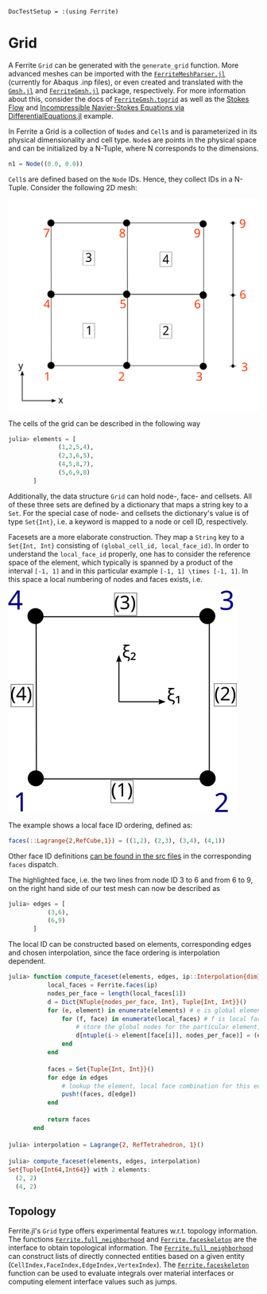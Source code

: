 ```@meta
DocTestSetup = :(using Ferrite)
```

# Grid
A Ferrite `Grid` can be generated with the `generate_grid` function. 
More advanced meshes can be imported with the 
[`FerriteMeshParser.jl`](https://github.com/Ferrite-FEM/FerriteMeshParser.jl) (currently for Abaqus .inp files),
or even created and translated with the [`Gmsh.jl`](https://github.com/JuliaFEM/Gmsh.jl) and [`FerriteGmsh.jl`](https://github.com/Ferrite-FEM/FerriteGmsh.jl) package, respectively.
For more information about this, consider the docs of [`FerriteGmsh.togrid`](@ref) as well as the [Stokes Flow](@ref) and [Incompressible Navier-Stokes Equations via DifferentialEquations.jl](@ref) example.

In Ferrite a Grid is a collection of `Node`s and `Cell`s and is parameterized in its physical dimensionality and cell type.
`Node`s are points in the physical space and can be initialized by a N-Tuple, where N corresponds to the dimensions.

```julia
n1 = Node((0.0, 0.0))
```

`Cell`s are defined based on the `Node` IDs. Hence, they collect IDs in a N-Tuple.
Consider the following 2D mesh:

![global mesh](./assets/global_mesh.svg)

The cells of the grid can be described in the following way

```julia
julia> elements = [
              (1,2,5,4),
              (2,3,6,5),
              (4,5,8,7),
              (5,6,9,8)
       ]
```

Additionally, the data structure `Grid` can hold node-, face- and cellsets. 
All of these three sets are defined by a dictionary that maps a string key to a `Set`. 
For the special case of node- and cellsets the dictionary's value is of type `Set{Int}`, i.e. a keyword is mapped to a node or cell ID, respectively. 


Facesets are a more elaborate construction. They map a `String` key to a `Set{Int, Int}` consisting of `(global_cell_id, local_face_id)`. In order to understand the `local_face_id` properly, one has to consider the reference space of the element, which typically is spanned by a product of the interval ``[-1, 1]`` and in this particular example ``[-1, 1] \times [-1, 1]``. 
In this space a local numbering of nodes and faces exists, i.e.


![local element](./assets/local_element.svg)


The example shows a local face ID ordering, defined as:

```julia
faces(::Lagrange{2,RefCube,1}) = ((1,2), (2,3), (3,4), (4,1))
```

Other face ID definitions [can be found in the src files](https://github.com/Ferrite-FEM/Ferrite.jl/blob/8224282ab4d67cb523ef342e4a6ceb1716764ada/src/interpolations.jl#L154) in the corresponding `faces` dispatch.


The highlighted face, i.e. the two lines from node ID 3 to 6 and from 6 to 9, on the right hand side of our test mesh can now be described as

```julia
julia> edges = [
           (3,6),
           (6,9)
       ]
```

The local ID can be constructed based on elements, corresponding edges and chosen interpolation, since the face ordering is interpolation dependent.
```julia
julia> function compute_faceset(elements, edges, ip::Interpolation{dim}) where {dim}
           local_faces = Ferrite.faces(ip)
           nodes_per_face = length(local_faces[1])
           d = Dict{NTuple{nodes_per_face, Int}, Tuple{Int, Int}}()
           for (e, element) in enumerate(elements) # e is global element number
               for (f, face) in enumerate(local_faces) # f is local face number
                   # store the global nodes for the particular element, local face combination
                   d[ntuple(i-> element[face[i]], nodes_per_face)] = (e, f)
               end
           end
       
           faces = Set{Tuple{Int, Int}}()
           for edge in edges
               # lookup the element, local face combination for this edge
               push!(faces, d[edge])
           end
       
           return faces
       end

julia> interpolation = Lagrange{2, RefTetrahedron, 1}()

julia> compute_faceset(elements, edges, interpolation)
Set{Tuple{Int64,Int64}} with 2 elements:
  (2, 2)
  (4, 2)
```

## Topology

Ferrite.jl's `Grid` type offers experimental features w.r.t. topology information. The functions [`Ferrite.full_neighborhood`](@ref) and [`Ferrite.faceskeleton`](@ref)
are the interface to obtain topological information. The [`Ferrite.full_neighborhood`](@ref) can construct lists of directly connected entities based on a given entity (`CellIndex,FaceIndex,EdgeIndex,VertexIndex`).
The [`Ferrite.faceskeleton`](@ref) function can be used to evaluate integrals over material interfaces or computing element interface values such as jumps.
